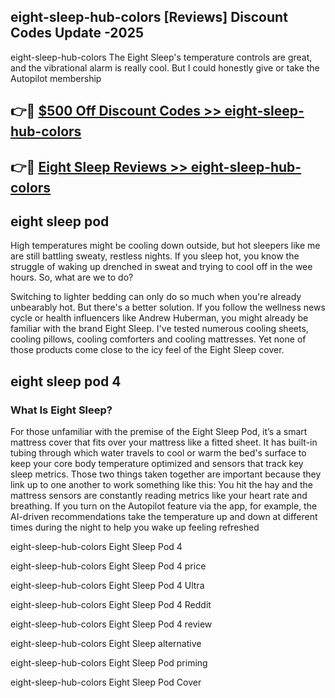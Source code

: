 ## eight-sleep-hub-colors [Reviews​] Discount Codes Update -2025

eight-sleep-hub-colors The Eight Sleep's temperature controls are great, and the vibrational alarm is really cool. But I could honestly give or take the Autopilot membership

## 👉🔴 [$500 Off Discount Codes >> eight-sleep-hub-colors](http://download.freeplayer.one?title=eight-sleep-hub-colors&ref=18-ES)

## 👉🔴 [Eight Sleep Reviews >> eight-sleep-hub-colors](http://download.freeplayer.one?title=eight-sleep-hub-colors&ref=18-ES)

## eight sleep pod

High temperatures might be cooling down outside, but hot sleepers like me are still battling sweaty, restless nights. If you sleep hot, you know the struggle of waking up drenched in sweat and trying to cool off in the wee hours. So, what are we to do?

Switching to lighter bedding can only do so much when you're already unbearably hot. But there's a better solution. If you follow the wellness news cycle or health influencers like Andrew Huberman, you might already be familiar with the brand Eight Sleep. I've tested numerous cooling sheets, cooling pillows, cooling comforters and cooling mattresses. Yet none of those products come close to the icy feel of the Eight Sleep cover.

## eight sleep pod 4

### What Is Eight Sleep?

For those unfamiliar with the premise of the Eight Sleep Pod, it’s a smart mattress cover that fits over your mattress like a fitted sheet. It has built-in tubing through which water travels to cool or warm the bed's surface to keep your core body temperature optimized and sensors that track key sleep metrics. Those two things taken together are important because they link up to one another to work something like this: You hit the hay and the mattress sensors are constantly reading metrics like your heart rate and breathing. If you turn on the Autopilot feature via the app, for example, the AI-driven recommendations take the temperature up and down at different times during the night to help you wake up feeling refreshed

eight-sleep-hub-colors Eight Sleep Pod 4

eight-sleep-hub-colors Eight Sleep Pod 4 price

eight-sleep-hub-colors Eight Sleep Pod 4 Ultra

eight-sleep-hub-colors Eight Sleep Pod 4 Reddit

eight-sleep-hub-colors Eight Sleep Pod 4 review

eight-sleep-hub-colors Eight Sleep alternative

eight-sleep-hub-colors Eight Sleep Pod priming

eight-sleep-hub-colors Eight Sleep Pod Cover